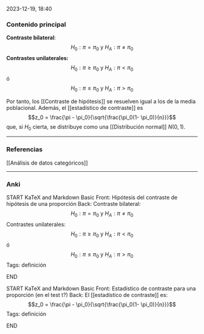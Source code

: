 2023-12-19, 18:40
### Contenido principal

__Contraste bilateral__:
$$H_0 : \pi = \pi_0 \textrm{ y } H_A : \pi \not = \pi_0$$
__Contrastes unilaterales:__
$$H_0 : \pi \ge \pi_0 \textrm{ y } H_A : \pi < \pi_0$$
ó
$$H_0 : \pi \le \pi_0 \textrm{ y } H_A : \pi > \pi_0$$

Por tanto, los [[Contraste de hipótesis]] se resuelven igual a los de la media poblacional. Además, el [[estadístico de contraste]] es
$$z_0 = \frac{\pi - \pi_0}{\sqrt{\frac{\pi_0(1- \pi_0)}{n}}}$$
que, si $H_0$ cierta, se distribuye como una [[Distribución normal]] $N(0,1)$.

--- 
### Referencias

[[Análisis de datos categóricos]]

---
### Anki

START
KaTeX and Markdown Basic
Front: Hipótesis del contraste de hipótesis de una proporción
Back: 
Contraste bilateral:
$$H_0 : \pi = \pi_0 \textrm{ y } H_A : \pi \not = \pi_0$$
Contrastes unilaterales:
$$H_0 : \pi \ge \pi_0 \textrm{ y } H_A : \pi < \pi_0$$
ó
$$H_0 : \pi \le \pi_0 \textrm{ y } H_A : \pi > \pi_0$$
Tags: definición
<!--ID: 1704111672938-->
END

START
KaTeX and Markdown Basic
Front: Estadístico de contraste para una proporción (en el test t?)
Back: El [[estadístico de contraste]] es:
$$z_0 = \frac{\pi - \pi_0}{\sqrt{\frac{\pi_0(1- \pi_0)}{n}}}$$
Tags: definición
<!--ID: 1704111672941-->
END